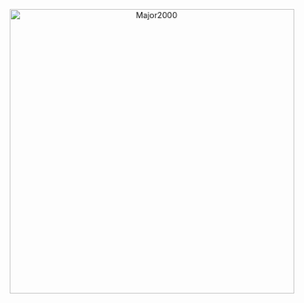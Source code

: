 <p align="center"><a href="https://github.com/Major2000"><img src="./Assets/NUX_Octodex.gif" alt="Major2000" width="500px" height="500px"></a></p>